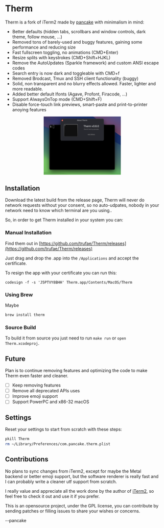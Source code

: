 # Therm

Therm is a fork of iTerm2 made by [pancake](https://infosec.exchange/@pancake) with minimalism in mind:

* Better defaults (hidden tabs, scrollbars and window controls, dark theme, follow mouse, ...)
* Removed tons of barely-used and buggy features, gaining some performance and reducing size
* Fast fullscreen toggling, no animations (CMD+Enter)
* Resize splits with keystrokes (CMD+Shift+HJKL)
* Remove the AutoUpdates (Sparkle framework) and custom ANSI escape codes
* Search entry is now dark and toggleable with CMD+f
* Removed Brodcast, Tmux and SSH client functionality (buggy)
* Solid, non transparent and no blurry effects allowed. Faster, lighter and more readable.
* Added better default lfonts (Agave, Profont, Firacode, ...)
* Support AlwaysOnTop mode (CMD+Shift+F)
* Disable force-touch link previews, smart-paste and print-to-printer anoying features

<center><img src="therm.png" width=50%></center>

## Installation

Download the latest build from the release page, Therm will never do network requests without your consent, so no auto-udpates, nobody in your network need to know which terminal are you using..

So, in order to get Therm installed in your system you can:

### Manual Installation

Find them out in [https://github.com/trufae/Therm/releases](https://github.com/trufae/Therm/releases)

Just drag and drop the .app into the `/Applications` and accept the certificate.

To resign the app with your certificate you can run this:

```
codesign -f -s 'J5PTVY8BHH' Therm.app/Contents/MacOS/Therm
```

### Using Brew

Maybe

```sh
brew install therm
```

### Source Build

To build it from source you just need to run `make run` or `open Therm.xcodeproj`.

## Future

Plan is to continue removing features and optimizing the code to make Therm even faster and cleaner.

* [ ] Keep removing features
* [ ] Remove all deprecated APIs uses
* [ ] Improve emoji support
* [ ] Support PowerPC and x86-32 macOS

## Settings

Reset your settings to start from scratch with these steps:

```sh
pkill Therm
rm ~/Library/Preferences/com.pancake.therm.plist
```

## Contributions

No plans to sync changes from iTerm2, except for maybe the Metal backend or better emoji support, but the software renderer is really fast and I can probably write a cleaner utf support from scratch.

I really value and appreciate all the work done by the author of <a href="https://iterm2.com">iTerm2</a>, so feel free to check it out and use it if you prefer.

This is an opensource project, under the GPL license, you can contribute by sending patches or filling issues to share your wishes or concerns.

--pancake
